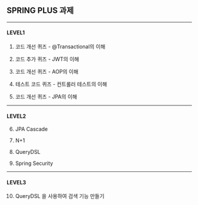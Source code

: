## SPRING PLUS 과제 

----

#### LEVEL1

1. 코드 개선 퀴즈 - @Transactional의 이해

2. 코드 추가 퀴즈 - JWT의 이해

3. 코드 개선 퀴즈 - AOP의 이해

4. 테스트 코드 퀴즈 - 컨트롤러 테스트의 이해

5. 코드 개선 퀴즈 -  JPA의 이해

----
#### LEVEL2

6. JPA Cascade

7. N+1

8. QueryDSL

9. Spring  Security

----

#### LEVEL3

10. QueryDSL 을 사용하여 검색 기능 만들기

